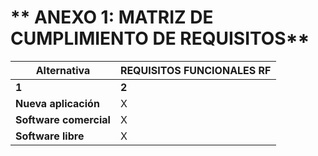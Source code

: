 # **        ANEXO 1: MATRIZ DE CUMPLIMIENTO DE REQUISITOS**

| **Alternativa** | **REQUISITOS FUNCIONALES RF** |
| --- | --- |
| **1** | **2** | **3** | **4** | **5** | **6** | **7** | **8** | **9** | **10** | **11** | **12** | **13** | **14** | **15** | **16** |
| **Nueva aplicación** | X | X | X | X | X | X | X | X | X | X | X | X | X | X | X | X |
| **Software comercial** | X | X |   |   | X | X | X | X |   |   | X | X | X |   | X | X |
| **Software libre** | X | X |   |   | X | X | X | X |   |   | X | X | X |   | X | X |